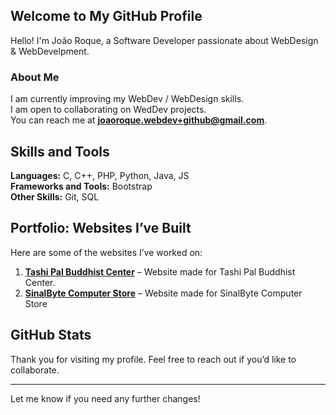 ## Welcome to My GitHub Profile

Hello! I'm João Roque, a Software Developer passionate about WebDesign & WebDevelpment.

### About Me

I am currently improving my WebDev / WebDesign skills.  
I am open to collaborating on WedDev projects.  
You can reach me at **[joaoroque.webdev+github@gmail.com](mailto:joaoroque.webdev+github@gmail.com)**.

## Skills and Tools

**Languages:** C, C++, PHP, Python, Java, JS <br/>
**Frameworks and Tools:** Bootstrap <br/>
**Other Skills:** Git, SQL <br/>

## Portfolio: Websites I’ve Built

Here are some of the websites I’ve worked on:

1. **[Tashi Pal Buddhist Center](tashipalcenter.org)** – Website made for Tashi Pal Buddhist Center.
2. **[SinalByte Computer Store](sinalbyte.pt)** – Website made for SinalByte Computer Store

## GitHub Stats

Thank you for visiting my profile. Feel free to reach out if you’d like to collaborate.

---

Let me know if you need any further changes!

